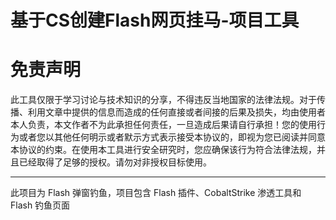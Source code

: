 # 基于CS创建Flash网页挂马-项目工具
<h1>免责声明</h1>
此工具仅限于学习讨论与技术知识的分享，不得违反当地国家的法律法规。对于传播、利用文章中提供的信息而造成的任何直接或者间接的后果及损失，均由使用者本人负责，本文作者不为此承担任何责任，一旦造成后果请自行承担！您的使用行为或者您以其他任何明示或者默示方式表示接受本协议的，即视为您已阅读并同意本协议的约束。在使用本工具进行安全研究时，您应确保该行为符合法律法规，并且已经取得了足够的授权。请勿对非授权目标使用。




-------------------------------------------------------------------------------------------------------------------------------------------------------------------------

此项目为 Flash 弹窗钓鱼，项目包含 Flash 插件、CobaltStrike 渗透工具和 Flash 钓鱼页面
